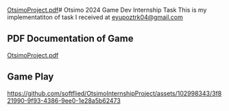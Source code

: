 [OtsimoProject.pdf](https://github.com/softflied/OtsimoInternshipProject/files/15049087/OtsimoProject.pdf)# Otsimo 2024 Game Dev Internship Task
This is my implementatiton of task I received at eyupoztrk04@gmail.com
## PDF Documentation of Game
[OtsimoProject.pdf](https://github.com/softflied/OtsimoInternshipProject/files/15049089/OtsimoProject.pdf)

## Game Play

https://github.com/softflied/OtsimoInternshipProject/assets/102998343/3f821990-9f93-4386-9ee0-1e28a5b62473


